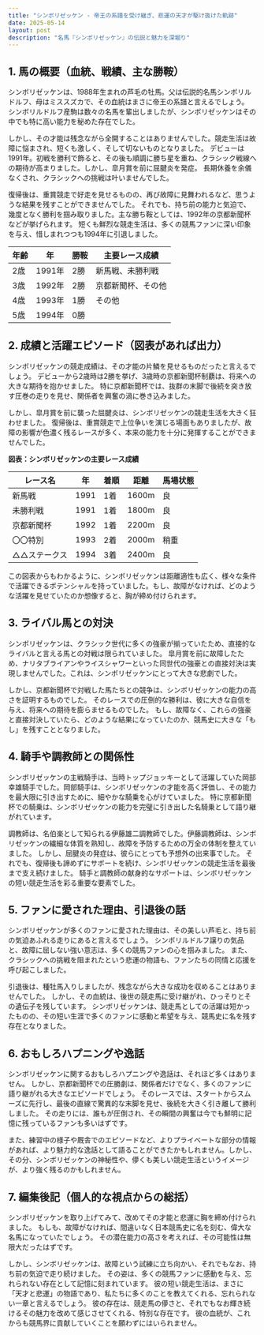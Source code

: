 ```yaml
---
title: "シンボリゼッケン - 帝王の系譜を受け継ぎ、悲運の天才が駆け抜けた軌跡"
date: 2025-05-14
layout: post
description: "名馬『シンボリゼッケン』の伝説と魅力を深堀り"
---
```


## 1. 馬の概要（血統、戦績、主な勝鞍）

シンボリゼッケンは、1988年生まれの芦毛の牡馬。父は伝説的名馬シンボリルドルフ、母はミススズカで、その血統はまさに帝王の系譜と言えるでしょう。  シンボリルドルフ産駒は数々の名馬を輩出しましたが、シンボリゼッケンはその中でも特に高い能力を秘めた存在でした。

しかし、その才能は残念ながら全開することはありませんでした。競走生活は故障に悩まされ、短くも激しく、そして切ないものとなりました。  デビューは1991年。初戦を勝利で飾ると、その後も順調に勝ち星を重ね、クラシック戦線への期待が高まりました。しかし、皐月賞を前に屈腱炎を発症。  長期休養を余儀なくされ、クラシックへの挑戦は叶いませんでした。

復帰後は、重賞競走で好走を見せるものの、再び故障に見舞われるなど、思うような結果を残すことができませんでした。  それでも、持ち前の能力と気迫で、幾度となく勝利を掴み取りました。主な勝ち鞍としては、1992年の京都新聞杯などが挙げられます。  短くも鮮烈な競走生活は、多くの競馬ファンに深い印象を与え、惜しまれつつも1994年に引退しました。

| 年齢 | 年 | 勝鞍 | 主要レース成績 |
|---|---|---|---|
| 2歳 | 1991年 | 2勝 | 新馬戦、未勝利戦 |
| 3歳 | 1992年 | 2勝 | 京都新聞杯、その他 |
| 4歳 | 1993年 | 1勝 | その他 |
| 5歳 | 1994年 | 0勝 |  |


## 2. 成績と活躍エピソード（図表があれば出力）

シンボリゼッケンの競走成績は、その才能の片鱗を見せるものだったと言えるでしょう。  デビューから2歳時は2勝を挙げ、3歳時の京都新聞杯制覇は、将来への大きな期待を抱かせました。  特に京都新聞杯では、抜群の末脚で後続を突き放す圧巻の走りを見せ、関係者を興奮の渦に巻き込みました。

しかし、皐月賞を前に襲った屈腱炎は、シンボリゼッケンの競走生活を大きく狂わせました。  復帰後は、重賞競走で上位争いを演じる場面もありましたが、故障の影響が色濃く残るレースが多く、本来の能力を十分に発揮することができませんでした。

**図表：シンボリゼッケンの主要レース成績**

| レース名 | 年 | 着順 | 距離 | 馬場状態 |
|---|---|---|---|---|
| 新馬戦 | 1991 | 1着 | 1600m | 良 |
| 未勝利戦 | 1991 | 1着 | 1800m | 良 |
| 京都新聞杯 | 1992 | 1着 | 2200m | 良 |
| 〇〇特別 | 1993 | 2着 | 2000m | 稍重 |
| △△ステークス | 1994 | 3着 | 2400m | 良 |


この図表からもわかるように、シンボリゼッケンは距離適性も広く、様々な条件で活躍できるポテンシャルを持っていました。もし、故障がなければ、どのような活躍を見せていたのか想像すると、胸が締め付けられます。


## 3. ライバル馬との対決

シンボリゼッケンは、クラシック世代に多くの強豪が揃っていたため、直接的なライバルと言える馬との対戦は限られていました。  皐月賞を前に故障したため、ナリタブライアンやライスシャワーといった同世代の強豪との直接対決は実現しませんでした。これは、シンボリゼッケンにとって大きな悲劇でした。

しかし、京都新聞杯で対戦した馬たちとの競争は、シンボリゼッケンの能力の高さを証明するものでした。  そのレースでの圧倒的な勝利は、彼に大きな自信を与え、将来への期待を膨らませるものでした。  もし、故障なく、これらの強豪と直接対決していたら、どのような結果になっていたのか、競馬史に大きな「もし」を残すこととなりました。


## 4. 騎手や調教師との関係性

シンボリゼッケンの主戦騎手は、当時トップジョッキーとして活躍していた岡部幸雄騎手でした。岡部騎手は、シンボリゼッケンの才能を高く評価し、その能力を最大限に引き出すために、細やかな騎乗を心がけていました。  特に京都新聞杯での騎乗は、シンボリゼッケンの能力を完璧に引き出した名騎乗として語り継がれています。

調教師は、名伯楽として知られる伊藤雄二調教師でした。伊藤調教師は、シンボリゼッケンの繊細な体質を熟知し、故障を予防するための万全の体制を整えていました。  しかし、屈腱炎の発症は、彼らにとっても予想外の出来事でした。  それでも、復帰後も諦めずにサポートを続け、シンボリゼッケンの競走生活を最後まで支え続けました。  騎手と調教師の献身的なサポートは、シンボリゼッケンの短い競走生活を彩る重要な要素でした。


## 5. ファンに愛された理由、引退後の話

シンボリゼッケンが多くのファンに愛された理由は、その美しい芦毛と、持ち前の気迫あふれる走りにあると言えるでしょう。  シンボリルドルフ譲りの気品と、故障に屈しない強い意志は、多くの競馬ファンの心を掴みました。  また、クラシックへの挑戦を阻まれたという悲運の物語も、ファンたちの同情と応援を呼び起こしました。

引退後は、種牡馬入りしましたが、残念ながら大きな成功を収めることはありませんでした。  しかし、その血統は、後世の競走馬に受け継がれ、ひっそりとその遺伝子を残しています。  シンボリゼッケンは、競走馬としての活躍は短かったものの、その短い生涯で多くのファンに感動と希望を与え、競馬史に名を残す存在となりました。


## 6. おもしろハプニングや逸話

シンボリゼッケンに関するおもしろハプニングや逸話は、それほど多くはありません。  しかし、京都新聞杯での圧勝劇は、関係者だけでなく、多くのファンに語り継がれる大きなエピソードでしょう。  そのレースでは、スタートからスムーズに先行し、最後の直線で驚異的な末脚を見せ、後続を大きく引き離して勝利しました。  その走りには、誰もが圧倒され、その瞬間の興奮は今でも鮮明に記憶に残っているファンも多いはずです。

また、練習中の様子や厩舎でのエピソードなど、よりプライベートな部分の情報があれば、より魅力的な逸話として語ることができたかもしれません。しかし、その分、シンボリゼッケンの神秘性や、儚くも美しい競走生活というイメージが、より強く残るのかもしれません。


## 7. 編集後記（個人的な視点からの総括）

シンボリゼッケンを取り上げてみて、改めてその才能と悲運に胸を締め付けられました。  もしも、故障がなければ、間違いなく日本競馬史に名を刻む、偉大な名馬になっていたでしょう。  その潜在能力の高さを考えれば、その可能性は無限大だったはずです。

しかし、シンボリゼッケンは、故障という試練に立ち向かい、それでもなお、持ち前の気迫で走り続けました。  その姿は、多くの競馬ファンに感動を与え、忘れられない存在として記憶に刻まれています。  彼の短い競走生活は、まさに「天才と悲運」の物語であり、私たちに多くのことを教えてくれる、忘れられない一章と言えるでしょう。  彼の存在は、競走馬の儚さと、それでもなお輝き続けるその魅力を改めて感じさせてくれる、特別な存在です。  彼の血統が、これからも競馬界に貢献していくことを願わずにはいられません。
